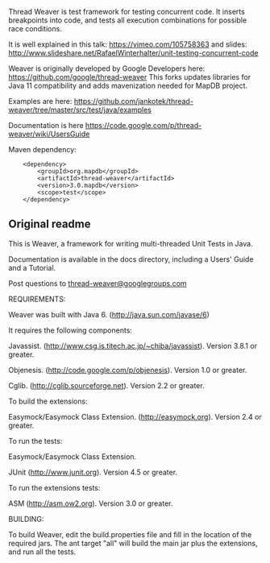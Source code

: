 Thread Weaver is test framework for testing concurrent code.
It inserts breakpoints into code, and tests all execution combinations for possible race conditions.

It is well explained in this talk: https://vimeo.com/105758363 and slides: http://www.slideshare.net/RafaelWinterhalter/unit-testing-concurrent-code

Weaver is originally developed by Google Developers here: https://github.com/google/thread-weaver
This forks updates libraries for Java 11 compatibility and adds mavenization needed for MapDB project.

Examples are here:
https://github.com/jankotek/thread-weaver/tree/master/src/test/java/examples

Documentation is here
https://code.google.com/p/thread-weaver/wiki/UsersGuide

Maven dependency:

        <dependency>
            <groupId>org.mapdb</groupId>
            <artifactId>thread-weaver</artifactId>
            <version>3.0.mapdb</version>
            <scope>test</scope>
        </dependency>


Original readme
----------------

This is Weaver, a framework for writing multi-threaded Unit Tests in
Java.

Documentation is available in the docs directory, including a Users'
Guide and a Tutorial.

Post questions to thread-weaver@googlegroups.com

REQUIREMENTS:

Weaver was built with Java 6. (http://java.sun.com/javase/6)

It requires the following components:

 Javassist. (http://www.csg.is.titech.ac.jp/~chiba/javassist). Version 3.8.1 or greater.

 Objenesis. (http://code.google.com/p/objenesis). Version 1.0 or greater.

 Cglib. (http://cglib.sourceforge.net). Version 2.2 or greater.

To build the extensions:

 Easymock/Easymock Class Extension. (http://easymock.org). Version 2.4 or greater.

To run the tests:

 Easymock/Easymock Class Extension.

 JUnit (http://www.junit.org). Version 4.5 or greater.

To run the extensions tests:

 ASM (http://asm.ow2.org). Version 3.0 or greater.

BUILDING:

To build Weaver, edit the build.properties file and fill in the
location of the required jars. The ant target "all" will build the
main jar plus the extensions, and run all the tests.
